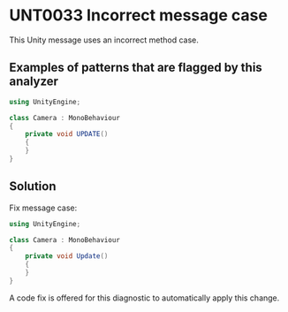 # UNT0033 Incorrect message case

This Unity message uses an incorrect method case.

## Examples of patterns that are flagged by this analyzer

```csharp
using UnityEngine;

class Camera : MonoBehaviour
{
    private void UPDATE()
    {
    }
}
```

## Solution

Fix message case:

```csharp
using UnityEngine;

class Camera : MonoBehaviour
{
    private void Update()
    {
    }
}
```

A code fix is offered for this diagnostic to automatically apply this change.
